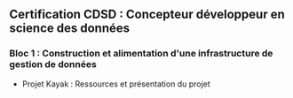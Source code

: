 ## Certification CDSD : Concepteur développeur en science des données

  ### Bloc 1 : Construction et alimentation d'une infrastructure de gestion de données
  * Projet Kayak : Ressources et présentation du projet
